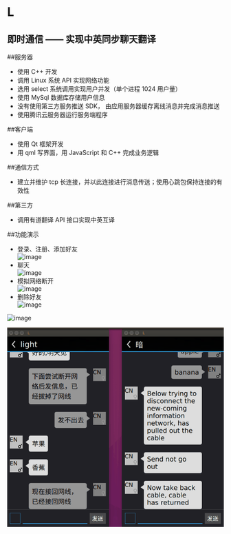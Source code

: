 L
=
即时通信 —— 实现中英同步聊天翻译
-----------------------------

##服务器
* 使用 C++ 开发
* 调用 Linux 系统 API 实现网络功能
* 选用 select 系统调用实现用户并发（单个进程 1024 用户量）
* 使用 MySql 数据库存储用户信息
* 没有使用第三方服务推送 SDK， 由应用服务器缓存离线消息并完成消息推送
* 使用腾讯云服务器运行服务端程序

##客户端
* 使用 Qt 框架开发
* 用 qml 写界面，用 JavaScript 和 C++ 完成业务逻辑

##通信方式
* 建立并维护 tcp 长连接，并以此连接进行消息传送；使用心跳包保持连接的有效性

##第三方
* 调用有道翻译 API 接口实现中英互译

##功能演示
* 登录、注册、添加好友<br>![image](https://github.com/QYPan/L/tree/master/example_pictures/register_login_add.gif)
* 聊天<br>![image](https://github.com/QYPan/L/tree/master/example_pictures/talk.gif)
* 模拟网络断开<br>![image](https://github.com/QYPan/L/tree/master/example_pictures/bad_network.gif)
* 删除好友<br>![image](https://github.com/QYPan/L/tree/master/example_pictures/remove_linkman.gif)

![image](https://github.com/QYPan/L/tree/master/example_pictures/remove_linkman.gif)

![image](https://github.com/QYPan/L/blob/master/example_pictures/remove_linkman.gif)
